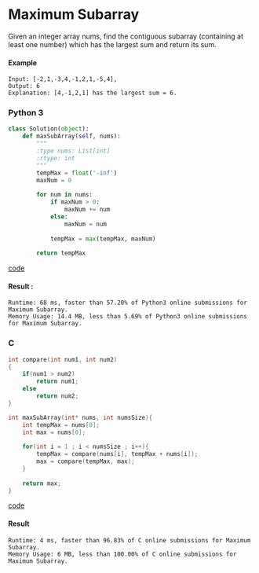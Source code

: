 # Maximum Subarray
Given an integer array nums, find the contiguous subarray (containing at least one number) which has the largest sum and return its sum.

#### Example
```
Input: [-2,1,-3,4,-1,2,1,-5,4],
Output: 6
Explanation: [4,-1,2,1] has the largest sum = 6.
```

### Python 3
```python
class Solution(object):
    def maxSubArray(self, nums):
        """
        :type nums: List[int]
        :rtype: int
        """
        tempMax = float('-inf')
        maxNum = 0
        
        for num in nums:
            if maxNum > 0:
                maxNum += num
            else:
                maxNum = num
            
            tempMax = max(tempMax, maxNum)
        
        return tempMax
```
[code](Python%203/53.py)

#### Result : 
```
Runtime: 68 ms, faster than 57.20% of Python3 online submissions for Maximum Subarray.
Memory Usage: 14.4 MB, less than 5.69% of Python3 online submissions for Maximum Subarray.
```

### C
```C
int compare(int num1, int num2)
{
    if(num1 > num2)
        return num1;
    else
        return num2;
}

int maxSubArray(int* nums, int numsSize){
    int tempMax = nums[0];
    int max = nums[0];
        
    for(int i = 1 ; i < numsSize ; i++){
        tempMax = compare(nums[i], tempMax + nums[i]);
        max = compare(tempMax, max);
    }
        
    return max;
}
```
[code](C/53.c)

#### Result
```
Runtime: 4 ms, faster than 96.83% of C online submissions for Maximum Subarray.
Memory Usage: 6 MB, less than 100.00% of C online submissions for Maximum Subarray.
```
